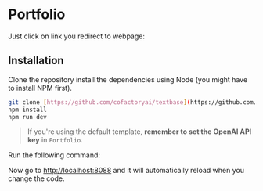 # Portfolio

Just click on link you redirect to webpage:

## Installation

Clone the repository install the dependencies using Node (you might have to install NPM first).
```bash
git clone [https://github.com/cofactoryai/textbase](https://github.com/Shradhesh71/portfolio)
npm install
npm run dev
```
> If you're using the default template, **remember to set the OpenAI API key** in `Portfolio`.

Run the following command:

Now go to [http://localhost:8088](http://localhost:8088) and it will automatically reload when you change the code.